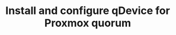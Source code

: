 ---
layout: post
title: Install and configure qDevice for Proxmox quorum
description: Refreshed website look, design and from now on, I write blogs...
imageBig: TomeksDEV-blog.png
imageSmall: TomeksDEV-blog-small.png
keywords: linux, servers, script, tomeks, vujca, blog, post, technology, hardware, learning, virtualization
---